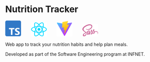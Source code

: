 # Nutrition Tracker

<div>
  <img src="/src/assets/typescript-logo.svg" alt="Typescript logo" width="50"/>  
    &nbsp&nbsp&nbsp&nbsp&nbsp&nbsp
  <img src="/src/assets/react.svg" alt="React logo" width="50"/>
    &nbsp&nbsp&nbsp&nbsp&nbsp&nbsp
  <img src="/src/assets/vite-logo.svg" alt="Vite logo" width="50"/>
    &nbsp&nbsp&nbsp&nbsp&nbsp&nbsp
  <img src="/src/assets/sass-logo.svg" alt="Sass logo" width="50"/>
<div>

Web app to track your nutrition habits and help plan meals. 

Developed as part of the Software Engineering program at INFNET.


